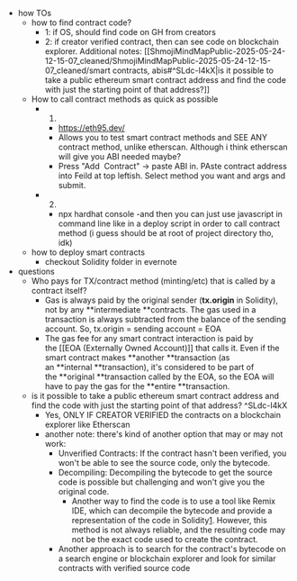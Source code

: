   * how TOs
    * how to find contract code?
      * 1: if OS, should find code on GH from creators
      * 2: if creator verified contract, then can see code on blockchain explorer. Additional notes: [[ShmojiMindMapPublic-2025-05-24-12-15-07_cleaned/ShmojiMindMapPublic-2025-05-24-12-15-07_cleaned/smart contracts, abis#^SLdc-I4kX|is it possible to take a public ethereum smart contract address and find the code with just the starting point of that address?]]
    * How to call contract methods as quick as possible
      * 1)
        * https://eth95.dev/
        * Allows you to test smart contract methods and SEE ANY contract method, unlike etherscan. Although i think etherscan will give you ABI needed maybe?
        * Press "Add  Contract" -> paste ABI in. PAste contract address into Feild at top leftish. Select method you want and args and submit.
      * 2)
        * npx hardhat console -and then you can just use javascript in command line like in a deploy script in order to call contract method (i guess should be at root of project directory tho, idk)
    * how to deploy smart contracts
      * checkout Solidity folder in evernote
  * questions
    * Who pays for TX/contract method (minting/etc) that is called by a contract itself?
      * Gas is always paid by the original sender (**tx.origin** in Solidity), not by any **intermediate **contracts. The gas used in a transaction is always subtracted from the balance of the sending account. So, tx.origin = sending account = EOA
      * The gas fee for any smart contract interaction is paid by the [[EOA (Externally Owned Account)]] that calls it. Even if the smart contract makes **another **transaction (as an **internal **transaction), it's considered to be part of the **original **transaction called by the EOA, so the EOA will have to pay the gas for the **entire **transaction.
    * is it possible to take a public ethereum smart contract address and find the code with just the starting point of that address? ^SLdc-I4kX
      * Yes, ONLY IF CREATOR VERIFIED the contracts on a blockchain explorer like Etherscan
      * another note: there's kind of another option that may or may not work:
        * Unverified Contracts: If the contract hasn't been verified, you won't be able to see the source code, only the bytecode.
        * Decompiling: Decompiling the bytecode to get the source code is possible but challenging and won't give you the original code.
          * Another way to find the code is to use a tool like Remix IDE, which can decompile the bytecode and provide a representation of the code in Solidity[1](https://forum.openzeppelin.com/t/can-you-get-the-code-of-an-unverified-smart-contract/32247). However, this method is not always reliable, and the resulting code may not be the exact code used to create the contract.
        * Another approach is to search for the contract's bytecode on a search engine or blockchain explorer and look for similar contracts with verified source code
